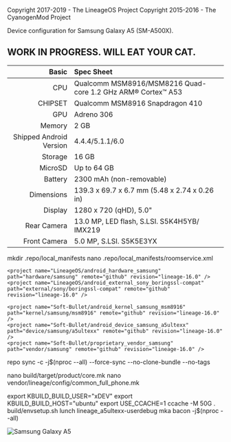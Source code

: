 Copyright 2017-2019 - The LineageOS Project
Copyright 2015-2016 - The CyanogenMod Project

Device configuration for Samsung Galaxy A5 (SM-A500X).

WORK IN PROGRESS. WILL EAT YOUR CAT.
------------------------------------------------------------------
Basic   | Spec Sheet
-------:|:-------------------------
CPU     | Qualcomm MSM8916/MSM8216 Quad-core 1.2 GHz ARM® Cortex™ A53
CHIPSET | Qualcomm MSM8916 Snapdragon 410
GPU     | Adreno 306
Memory  | 2 GB
Shipped Android Version | 4.4.4/5.1.1/6.0
Storage | 16 GB
MicroSD | Up to 64 GB
Battery | 2300 mAh (non-removable)
Dimensions | 139.3 x 69.7 x 6.7 mm (5.48 x 2.74 x 0.26 in)
Display | 1280 x 720 (qHD), 5.0"
Rear Camera  | 13.0 MP, LED flash, S.LSI. S5K4H5YB/ IMX219
Front Camera | 5.0 MP, S.LSI. S5K5E3YX

mkdir .repo/local_manifests
nano .repo/local_manifests/roomservice.xml

  <?xml version="1.0" encoding="UTF-8"?>
  <manifest>

    <project name="LineageOS/android_hardware_samsung" path="hardware/samsung" remote="github" revision="lineage-16.0" />
    <project name="LineageOS/android_external_sony_boringssl-compat" path="external/sony/boringssl-compat" remote="github" revision="lineage-16.0" />

    <project name="Soft-Bullet/android_kernel_samsung_msm8916" path="kernel/samsung/msm8916" remote="github" revision="lineage-16.0" />
    <project name="Soft-Bullet/android_device_samsung_a5ultexx" path="device/samsung/a5ultexx" remote="github" revision="lineage-16.0" />
    <project name="Soft-Bullet/proprietary_vendor_samsung" path="vendor/samsung" remote="github" revision="lineage-16.0" />

  </manifest>

repo sync -c -j$(nproc --all) --force-sync --no-clone-bundle --no-tags

nano build/target/product/core.mk
nano vendor/lineage/config/common_full_phone.mk

export KBUILD_BUILD_USER="xDEV"
export KBUILD_BUILD_HOST="ubuntu"
export USE_CCACHE=1
ccache -M 50G
. build/envsetup.sh
lunch lineage_a5ultexx-userdebug
mka bacon -j$(nproc --all)

![Samsung Galaxy A5](https://www.dhresource.com/600x600/f2/albu/g4/M00/5C/99/rBVaEFcofXKAI--wAAC_S98Qwh4893.jpg "Galaxy A5")
